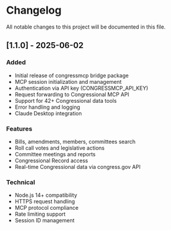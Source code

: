 # Changelog

All notable changes to this project will be documented in this file.

## [1.1.0] - 2025-06-02

### Added
- Initial release of congressmcp bridge package
- MCP session initialization and management
- Authentication via API key (CONGRESSMCP_API_KEY)
- Request forwarding to Congressional MCP API
- Support for 42+ Congressional data tools
- Error handling and logging
- Claude Desktop integration

### Features
- Bills, amendments, members, committees search
- Roll call votes and legislative actions
- Committee meetings and reports
- Congressional Record access
- Real-time Congressional data via congress.gov API

### Technical
- Node.js 14+ compatibility
- HTTPS request handling
- MCP protocol compliance
- Rate limiting support
- Session ID management
